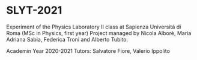 # SLYT-2021
Experiment of the Physics Laboratory II class at Sapienza Università di Roma (MSc in Physics, first year) Project managed by Nicola Alborè, Maria Adriana Sabia, Federica Troni and Alberto Tubito.

Academin Year 2020-2021
Tutors: Salvatore Fiore, Valerio Ippolito

